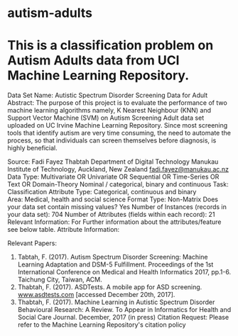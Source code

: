 # autism-adults
# This is a classification problem on Autism Adults data from UCI Machine Learning Repository.
Data Set Name: Autistic Spectrum Disorder Screening Data for Adult  
Abstract:
The purpose of this project is to evaluate the performance of two machine learning algorithms namely, K Nearest Neighbour (KNN) and Support Vector Machine (SVM) on Autism Screening Adult data set uploaded on UC Irvine Machine Learning Repository. Since most screening tools that identify autism are very time consuming, the need to automate the process, so that individuals can screen themselves before diagnosis, is highly beneficial.

Source: Fadi Fayez Thabtah
Department of Digital Technology
Manukau Institute of Technology,
Auckland, New Zealand
fadi.fayez@manukau.ac.nz
Data Type: Multivariate OR Univariate OR Sequential OR Time-Series OR Text OR Domain-Theory
Nominal / categorical, binary and continuous 
Task: Classification
Attribute Type: Categorical, continuous and binary  
Area: Medical, health and social science
Format Type: Non-Matrix
Does your data set contain missing values? Yes
Number of Instances (records in your data set): 704
Number of Attributes (fields within each record): 21
Relevant Information: For Further information about the attributes/feature see below  table.
Attribute Information:

Relevant Papers:  
1) Tabtah, F. (2017). Autism Spectrum Disorder Screening: Machine Learning Adaptation and DSM-5 Fulfillment. Proceedings of the 1st International Conference on Medical and Health Informatics 2017, pp.1-6. Taichung City, Taiwan, ACM.
2) Thabtah, F. (2017). ASDTests. A mobile app for ASD screening. www.asdtests.com [accessed December  20th, 2017].
3) Thabtah, F. (2017). Machine Learning in Autistic Spectrum Disorder Behavioural Research: A Review. To Appear in Informatics for Health and Social Care Journal. December, 2017 (in press)
Citation Request:
Please refer to the Machine Learning Repository's citation policy




